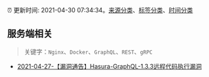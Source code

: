 :alarm_clock: 更新时间: 2021-04-30 07:34:34。[来源分类](../README.md)、[标签分类](../TAGS.md)、[时间分类](../TIMELINE.md)

## 服务端相关


> 关键字：`Nginx`、`Docker`、`GraphQL`、`REST`、`gRPC`



- [2021-04-27-【漏洞通告】Hasura-GraphQL-1.3.3远程代码执行漏洞](https://sec.thief.one/article_content?a_id=702d9ed186dc2d0056f0992cd94814fe) 